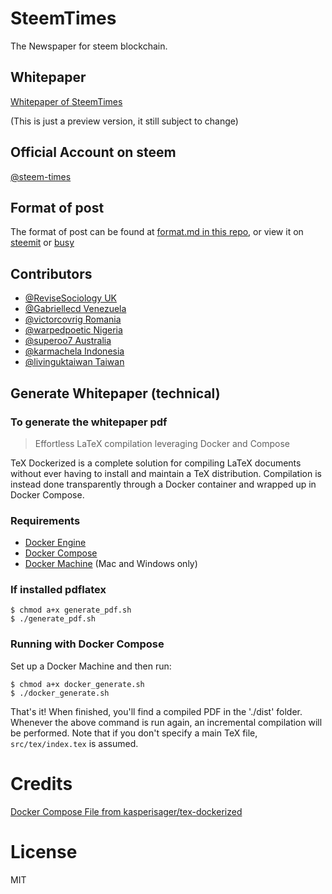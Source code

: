 # SteemTimes

The Newspaper for steem blockchain.

## Whitepaper

[Whitepaper of SteemTimes](index.pdf)

(This is just a preview version, it still subject to change)

## Official Account on steem

[@steem-times](https://steemit.com/@steem-times)


## Format of post

The format of post can be found at [format.md in this repo](format.md), or view it on [steemit](https://steemit.com/esteem/@johnsonlai/say-no-more-to-microsoft-word-fe73aa1ca8232) or [busy](https://busy.org/@johnsonlai/say-no-more-to-microsoft-word-fe73aa1ca8232)

## Contributors

* [@ReviseSociology UK](https://steemit.com/@revisesociology)
* [@Gabriellecd Venezuela](https://steemit.com/@gabriellecd)
* [@victorcovrig Romania](https://steemit.com/@victorcovrig)
* [@warpedpoetic Nigeria](https://steemit.com/@warpedpoetic)
* [@superoo7  Australia](https://steemit.com/@superoo7)
* [@karmachela  Indonesia](https://steemit.com/@karmachela)
* [@livinguktaiwan Taiwan](https://steemit.com/@livinguktaiwan)

## Generate Whitepaper (technical)

### To generate the whitepaper pdf


> Effortless LaTeX compilation leveraging Docker and Compose

TeX Dockerized is a complete solution for compiling LaTeX documents without ever having to install and maintain a TeX distribution. Compilation is instead done transparently through a Docker container and wrapped up in Docker Compose.

### Requirements

* [Docker Engine](https://docs.docker.com/installation/)
* [Docker Compose](https://docs.docker.com/compose/)
* [Docker Machine](https://docs.docker.com/machine/) (Mac and Windows only)

### If installed pdflatex

```console
$ chmod a+x generate_pdf.sh
$ ./generate_pdf.sh
```

### Running with Docker Compose

Set up a Docker Machine and then run:

```console
$ chmod a+x docker_generate.sh
$ ./docker_generate.sh
```

That's it! When finished, you'll find a compiled PDF in the './dist' folder. Whenever the above command is run again, an incremental compilation will be performed. Note that if you don't specify a main TeX file, `src/tex/index.tex` is assumed.

# Credits

[Docker Compose File from kasperisager/tex-dockerized](https://github.com/kasperisager/tex-dockerized)


# License

MIT
